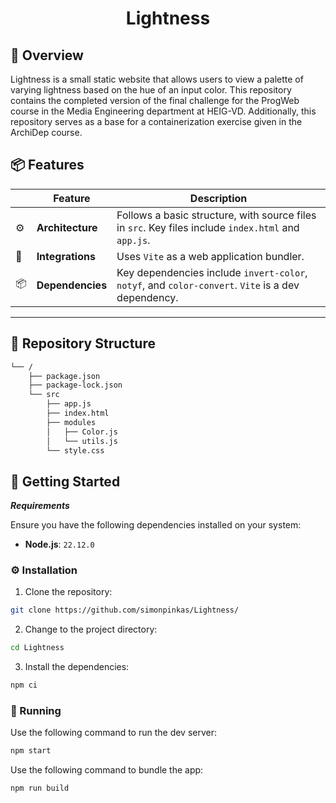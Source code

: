 <h1 align="center">
    Lightness
</h1>



## 📍 Overview

Lightness is a small static website that allows users to view a palette of varying lightness based on the hue of an input color. This repository contains the completed version of the final challenge for the ProgWeb course in the Media Engineering department at HEIG-VD. Additionally, this repository serves as a base for a containerization exercise given in the ArchiDep course.


## 📦 Features

|    |   Feature         | Description |
|----|-------------------|---------------------------------------------------------------|
| ⚙️  | **Architecture**  | Follows a basic structure, with source files in `src`. Key files include `index.html` and `app.js`. |
| 🔌 | **Integrations**  | Uses `Vite` as a web application bundler. |
| 📦 | **Dependencies**  | Key dependencies include `invert-color`, `notyf`, and `color-convert`. `Vite` is a dev dependency. |


---

## 📂 Repository Structure

```sh
└── /
    ├── package.json
    ├── package-lock.json
    └── src
        ├── app.js
        ├── index.html
        ├── modules
        │   ├── Color.js
        │   └── utils.js
        └── style.css
```



## 🚀 Getting Started

***Requirements***

Ensure you have the following dependencies installed on your system:

* **Node.js**: `22.12.0`

### ⚙️ Installation

1. Clone the  repository:

```sh
git clone https://github.com/simonpinkas/Lightness/
```

2. Change to the project directory:

```sh
cd Lightness
```

3. Install the dependencies:

```sh
npm ci
```

### 🤖 Running 

Use the following command to run the dev server:

```sh
npm start
```

Use the following command to bundle the app:
```sh
npm run build
```